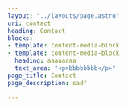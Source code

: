 ```yaml
---
layout: "../layouts/page.astro"
uri: contact
heading: Contact
blocks:
- template: content-media-block
- template: content-media-block
  heading: aaaaaaaa
  text_area: "<p>bbbbbbbb</p>"
page_title: Contact
page_description: sadf

---
```

